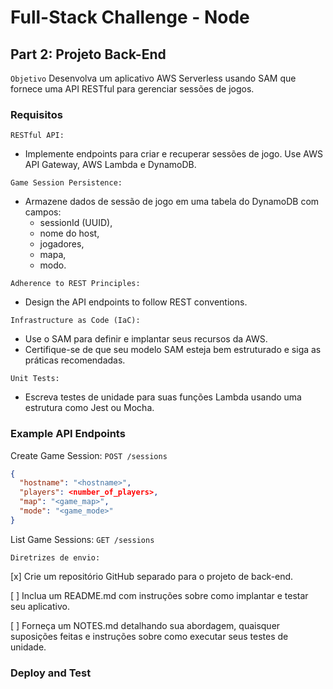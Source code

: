 # Full-Stack Challenge - Node

## Part 2: Projeto Back-End

`Objetivo`
Desenvolva um aplicativo AWS Serverless usando SAM que fornece uma API RESTful para gerenciar sessões de jogos.

### Requisitos

`RESTful API:`

  - Implemente endpoints para criar e recuperar sessões de jogo.
Use AWS API Gateway, AWS Lambda e DynamoDB.

`Game Session Persistence:`

  - Armazene dados de sessão de jogo em uma tabela do DynamoDB com campos: 
    - sessionId (UUID), 
    - nome do host, 
    - jogadores, 
    - mapa, 
    - modo.

`Adherence to REST Principles:`

  - Design the API endpoints to follow REST conventions.

`Infrastructure as Code (IaC):`

  - Use o SAM para definir e implantar seus recursos da AWS.
  - Certifique-se de que seu modelo SAM esteja bem estruturado e siga as práticas recomendadas.

`Unit Tests:`

  - Escreva testes de unidade para suas funções Lambda usando uma estrutura como Jest ou Mocha.

### Example API Endpoints

Create Game Session: `POST /sessions`

```json
{
  "hostname": "<hostname>",
  "players": <number_of_players>,
  "map": "<game_map>",
  "mode": "<game_mode>"
}
```

List Game Sessions: `GET /sessions`

`Diretrizes de envio:`

[x] Crie um repositório GitHub separado para o projeto de back-end.

[ ] Inclua um README.md com instruções sobre como implantar e testar seu aplicativo.

[ ] Forneça um NOTES.md detalhando sua abordagem, quaisquer suposições feitas e instruções sobre como executar seus testes de unidade.

### Deploy and Test
